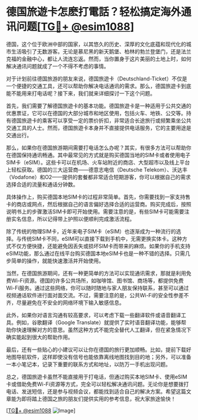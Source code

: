 # 德国旅遊卡怎麽打電話？轻松搞定海外通讯问题[[TG💪+ @esim1088](https://t.me/s/esim1088)]

德国，这个位于欧洲中部的国家，以其悠久的历史、深厚的文化底蕴和现代化的城市生活吸引了无数游客。无论是慕尼黑的新天鹅堡、柏林的勃兰登堡门，还是法兰克福的金融中心，都让人流连忘返。然而，当你置身于这片美丽的土地上时，如何解决通讯问题就成了一个不得不考虑的事情。

对于计划前往德国旅游的朋友来说，德国旅遊卡（Deutschland-Ticket）不仅是一个便捷的交通工具，还可以帮助你解决电话通讯的需求。那么，德国旅遊卡到底能不能用来打电话呢？接下来，我们就来详细探讨一下这个问题。

首先，我们需要了解德国旅遊卡的基本功能。德国旅遊卡是一种适用于公共交通的优惠票证，它可以在德国的大部分城市和地区使用，包括火车、地铁、公交等。持有德国旅遊卡的乘客可以享受一定的票价折扣，非常适合长途旅行或频繁乘坐公共交通工具的人士。然而，德国旅遊卡本身并不直接提供电话服务，它的主要用途是交通出行。

那么，如果你在德国旅游期间需要打电话怎么办呢？其实，有很多方法可以帮助你在德国保持通讯畅通。其中最常见的方式就是购买德国当地的SIM卡或者使用电子SIM卡（eSIM）。这些卡可以在机场、火车站附近的商店、大型超市以及线上平台上轻松获取。德国的三大运营商——德意志电信（Deutsche Telekom）、沃达丰（Vodafone）和O2——提供的套餐都非常适合短期游客，你可以根据自己的需求选择合适的流量和通话分钟数。

具体操作上，购买德国本地SIM卡的过程非常简单。首先，你需要找到一家支持售卡的商店或网点，然后根据自己的语言偏好选择合适的运营商。购买完成后，按照说明书上的步骤激活SIM卡即可开始使用。需要注意的是，有些SIM卡可能需要注册实名信息，所以记得带上护照以便顺利完成激活流程。

除了传统的物理SIM卡，近年来电子SIM卡（eSIM）也逐渐成为一种流行的选择。与传统SIM卡不同，eSIM可以直接下载到手机中，无需更换实体卡。这种方式不仅方便快捷，还能避免因丢失或损坏SIM卡而带来的麻烦。如果你的手机支持eSIM功能，那么通过在线平台购买德国本地eSIM卡也是一种不错的选择。只需几步简单的操作，就能快速激活并开始使用。

当然，在德国旅游期间，还有一种更简单的方法可以实现通讯需求，那就是利用免费Wi-Fi资源。德国的许多公共场所，如咖啡馆、图书馆、商场等，都提供免费Wi-Fi服务。通过这些网络，你可以随时随地与家人朋友保持联系，甚至可以通过视频通话软件进行面对面交流。不过，需要注意的是，公共Wi-Fi的安全性参差不齐，尽量避免在不安全的网络环境下输入敏感信息。

此外，如果你对语言沟通有较高要求，可以考虑下载一些翻译软件或语音翻译工具。例如，谷歌翻译（Google Translate）就提供了实时语音翻译功能，能够帮助你快速理解对方的意思。虽然这种方式不能完全替代人工翻译，但在紧急情况下确实能起到很大的帮助作用。

最后，还有一些贴心的小建议可以让你在德国的旅行更加顺畅。比如，提前下载好地图导航软件，这样即使没有信号也能依靠离线地图找到目的地；另外，可以准备一本小笔记本，记录下重要的联系方式和地址，以防万一手机出现问题。

总之，德国旅遊卡虽然不能直接用于打电话，但通过购买本地SIM卡、使用eSIM卡或借助免费Wi-Fi资源等方式，完全可以轻松解决通讯问题。无论你是想要拨打电话、发送短信，还是参与视频会议，都能找到适合自己的解决方案。希望这篇文章能为即将踏上德国之旅的朋友们提供实用的参考信息，祝大家旅途愉快！

[[TG💪+ @esim1088](https://t.me/s/esim1088) ![Image](https://i.postimg.cc/4NQfJmqS/Snipaste-2025-05-13-00-14-12.png)]